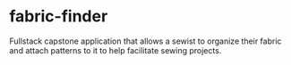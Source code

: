 # fabric-finder
Fullstack capstone application that allows a sewist to organize their fabric and attach patterns to it to help facilitate sewing projects.
